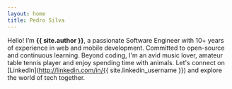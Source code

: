```yaml
---
layout: home
title: Pedro Silva
---
```


Hello! I’m **{{ site.author }}**, a passionate Software Engineer with 10+ years of experience in web and mobile development. Committed to open-source and continuous learning. Beyond coding, I'm an avid music lover, amateur table tennis player and enjoy spending time with animals. Let's connect on [LinkedIn](http://linkedin.com/in/{{ site.linkedin_username }}) and explore the world of tech together.
